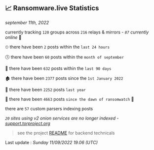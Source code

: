 
## 📈 Ransomware.live Statistics
_september 11th, 2022_

currently tracking `120` groups across `216` relays & mirrors - _`87` currently online_ 📡

⏲ there have been `2` posts within the `last 24 hours`

🕓 there have been `60` posts within the `month of september`

📅 there have been `632` posts within the `last 90 days`

🏚 there have been `2377` posts since the `1st January 2022`

🚀 there have been `2252` posts `last year`

🦕 there have been `4663` posts `since the dawn of ransomwatch` 🐣

there are `57` custom parsers indexing posts

_`20` sites using v2 onion services are no longer indexed - [support.torproject.org](https://support.torproject.org/onionservices/v2-deprecation/)_

> see the project [README](https://github.com/jmousqueton/ransomwatch#readme) for backend technicals



Last update : _Sunday 11/09/2022 19.06 (UTC)_

